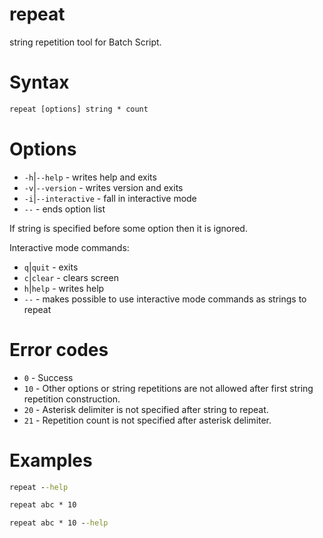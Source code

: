 # repeat

string repetition tool for Batch Script.

# Syntax
```bat
repeat [options] string * count
```

# Options
- `-h`|`--help` - writes help and exits
- `-v`|`--version` - writes version and exits
- `-i`|`--interactive` - fall in interactive mode
- `--` - ends option list

If string is specified before some option then it is ignored.

Interactive mode commands:
- `q`|`quit` - exits
- `c`|`clear` - clears screen
- `h`|`help` - writes help
- `--` - makes possible to use interactive mode commands as strings to repeat

# Error codes
- `0` - Success
- `10` - Other options or string repetitions are not allowed after first string repetition construction.
- `20` - Asterisk delimiter is not specified after string to repeat.
- `21` - Repetition count is not specified after asterisk delimiter.

# Examples
```bat
repeat --help
```
```bat
repeat abc * 10
```
```bat
repeat abc * 10 --help
```
